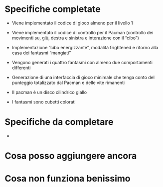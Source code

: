 # Specifiche completate
- Viene implementato il codice di gioco almeno per il livello 1 

- Viene implementato il codice di controllo per il Pacman (controllo dei movimenti su, giù, destra e sinistra e interazione con il “cibo”)

- Implementazione “cibo energizzante”, modalità frightened e ritorno alla casa dei fantasmi “mangiati” 

- Vengono generati i quattro fantasmi con almeno due comportamenti differenti 

- Generazione di una interfaccia di gioco minimale che tenga conto del punteggio totalizzato dal Pacman e delle vite rimanenti 

- Il pacman è un disco cilindrico giallo

- I fantasmi sono cubetti colorati

# Specifiche da completare
- 

# Cosa posso aggiungere ancora

# Cosa non funziona benissimo
